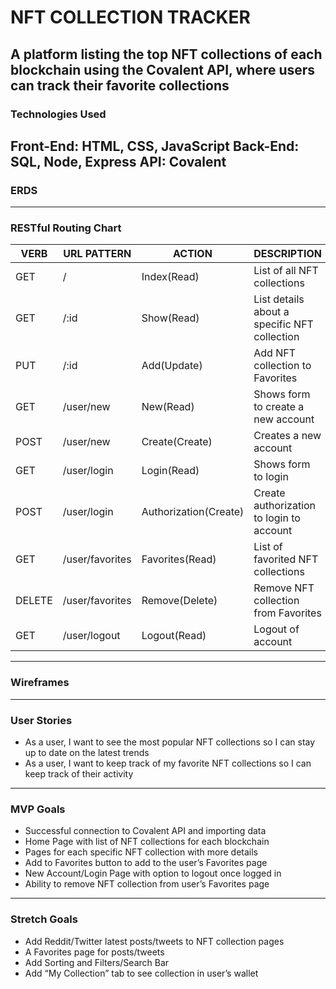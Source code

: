 # NFT COLLECTION TRACKER

A platform listing the top NFT collections of each blockchain using the Covalent API, where users can track their favorite collections
---
### Technologies Used
Front-End: HTML, CSS, JavaScript
Back-End: SQL, Node, Express
API: Covalent
---
### ERDS

---
### RESTful Routing Chart
|VERB|URL PATTERN|ACTION|DESCRIPTION|
|----|-----------|------|-----------|
|GET|/|Index(Read)|List of all NFT collections|
|GET|/:id|Show(Read)|List details about a specific NFT collection|
|PUT|/:id|Add(Update)|Add NFT collection to Favorites|
|GET|/user/new|New(Read)|Shows form to create a new account|
|POST|/user/new|Create(Create)|Creates a new account|
|GET|/user/login|Login(Read)|Shows form to login|
|POST|/user/login|Authorization(Create)|Create authorization to login to account|
|GET|/user/favorites|Favorites(Read)|List of favorited NFT collections|
|DELETE|/user/favorites|Remove(Delete)|Remove NFT collection from Favorites|
|GET|/user/logout|Logout(Read)|Logout of account|
---
### Wireframes

---
### User Stories
- As a user, I want to see the most popular NFT collections so I can stay up to date on the latest trends
- As a user, I want to keep track of my favorite NFT collections so I can keep track of their activity
---
### MVP Goals
- Successful connection to Covalent API and importing data
- Home Page with list of NFT collections for each blockchain
- Pages for each specific NFT collection with more details
- Add to Favorites button to add to the user’s Favorites page
- New Account/Login Page with option to logout once logged in
- Ability to remove NFT collection from user’s Favorites page
---
### Stretch Goals
- Add Reddit/Twitter latest posts/tweets to NFT collection pages
- A Favorites page for posts/tweets
- Add Sorting and Filters/Search Bar
- Add “My Collection” tab to see collection in user’s wallet
